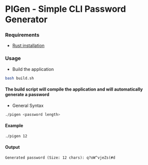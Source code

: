 # PIGen - Simple CLI Password Generator

### Requirements
- [Rust installation](https://www.rust-lang.org/tools/install)

### Usage
- Build the application 
```bash
bash build.sh
```
#### The build script will compile the application and will automatically generate a password

- General Syntax
```bash
./pigen <password length>
``` 

#### Example
```bash
./pigen 12
```

#### Output
```
Generated password (Size: 12 chars): q?oW^vjeZs(#d
```